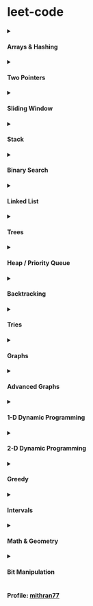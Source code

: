 # leet-code

<details>
<summary><h4>Arrays & Hashing</h4></summary>
<ul>
<li><b>🟩 <a href="https://leetcode.com/problems/contains-duplicate/" target="_blank">Contains Duplicate</a></b> <code>Add chars to HashSet while iterating. If already present, return True</code><br>
<a href="python/ArraysHashing/contains-duplicate.py">python</a> | 
<a href="golang/ArraysHashing/contains-duplicate.go">go</a>
</li>
<li><b>🟩 <a href="https://leetcode.com/problems/valid-anagram/" target="_blank">Valid Anagram</a></b> <code>If lengths of s and t are not same, return False. Use counter(HashMap) to track character frequencies by incrementing for characters in s and decrementing for those in t. if any counts are not zero, return False; otherwise, return True</code><br>
<a href="python/ArraysHashing/valid-anagram.py">python</a> |
<a href="golang/ArraysHashing/valid-anagram.go">go</a> 
</li>
<li><b>🟩 <a href="https://leetcode.com/problems/two-sum/" target="_blank">Two Sum</a></b> <code>Store difference between the target and each number (target - num) in a HashMap with the current index as value. If the required value is already in the HashMap, return a list of indices of the pair that is found</code><br>
<a href="python/ArraysHashing/two-sum.py">python</a> |
<a href="golang/ArraysHashing/two-sum.go">go</a> 
</li>
<li><b>🟧 <a href="https://leetcode.com/problems/group-anagrams/" target="_blank">Group Anagrams</a></b> <code>Use a HashMap with char_count[26] tuples as keys, appending words that match the count. Finally, return the HashMap's values.</code><br>
<a href="python/ArraysHashing/group-anagrams.py">python</a> |
<a href="golang/ArraysHashing/group-anagrams.go">go</a> 
</li>
<li><b>🟧 <a href="https://leetcode.com/problems/top-k-frequent-elements/" target="_blank">Top K Frequent Elements</a></b> <code>First create a num_count HashMap, from which create an ordered map of counts with corresponding numbers (List[List]). Iterate in reverse, appending numbers to the result, and return when enough values are collected.</code><br>
<a href="python/ArraysHashing/top-k-frequent-elements.py">python</a> |
<a href="golang/ArraysHashing/top-k-frequent-elements.go">go</a> 
</li>
<li><b>🟧 <a href="https://neetcode.io/problems/string-encode-and-decode" target="_blank">Encode and Decode Strings</a></b> <code>Use the format < len#word > for encoding. To decode, use two pointers and two while loops to read the length, then append the word slice to the result</code><br>
<a href="python/ArraysHashing/encode-and-decode-strings.py">python</a>
</li>
<li><b>🟧 <a href="https://leetcode.com/problems/product-of-array-except-self/" target="_blank">Product of Array Except Self</a></b> <code>Initialize prod = 1. Loop L-R. First update ans array, ans[i] *= prod. Then update prod, prod *= nums[i], to use in the next iteration. Repeat the process R-L.</code><br>
<a href="python/ArraysHashing/product-of-array-except-self.py">python</a>
</li>
<li><b>🟧 <a href="https://leetcode.com/problems/longest-consecutive-sequence/" target="_blank">Longest Consecutive Sequence</a></b> <code>Convert nums to a set. For each number, check if num-1 is present (indicating the start of a sequence). If yes, iteratively check until there are no more num+1 elements in the set. Then update the longest sequence length.</code><br>
<a href="python/ArraysHashing/longest-consecutive-sequence.py">python</a>
</li>
</ul>
</details>

<details>
<summary><h4>Two Pointers</h4></summary>
<ul>
<li><b>🟩 <a href="https://leetcode.com/problems/valid-palindrome/" target="_blank">Valid Palindrome</a></b> <code>Iterate with L & R pointers, skip invalid characters with ASCII range checks, compare in lowercase, finally return True if no mismatches found</code><br>
<a href="python/TwoPointer/valid-palindrome.py">python</a> | 
<a href="golang/TwoPointer/valid-palindrome.go">go</a>
</li>
<li><b>🟧 <a href="https://leetcode.com/problems/container-with-most-water/" target="_blank">Container With Most Water</a></b> <code>Iterate with L & R pointers, calculate the current area and update max_area if larger, then move pointer with the lower height</code><br>
<a href="python/TwoPointer/container-with-most-water.py">python</a>
</li>
<li><b>🟧 <a href="https://leetcode.com/problems/two-sum-ii-input-array-is-sorted/" target="_blank">Two Sum II</a></b> <code>Iterate with L & R pointers, adjust pointers based on cur_sum relative to target, and return indices if they match</code><br>
<a href="python/TwoPointer/two-sum-ii-input-array-is-sorted.py">python</a>
</li>
<li><b>🟥 <a href="https://leetcode.com/problems/3sum/" target="_blank">3Sum</a></b> <code>Sort the array and iterate through nums, skipping duplicates. For each nums[i], set target = -nums[i] and iterate using L & R pointers to find pairs that sum to the target. Add indices on a match, and skip duplicates for L followed by R pointers</code><br>
<a href="python/TwoPointer/3sum.py">python</a>
</li>
</ul>
</details>

<details>
<summary><h4>Sliding Window</h4></summary>
<ul>
<li><b>🟩 <a href="https://leetcode.com/problems/best-time-to-buy-and-sell-stock/" target="_blank">Best Time to Buy and Sell Stock</a></b> <code>Set buy to prices[0], iterate through prices calculating profit, and update if larger</code><br>
<a href="python/SlidingWindow/best-time-to-buy-and-sell-stock.py">python</a> | 
<a href="golang/SlidingWindow/best-time-to-buy-and-sell-stock.go">go</a>
</li>
<li><b>🟧 <a href="https://leetcode.com/problems/longest-substring-without-repeating-characters/" target="_blank">Longest Substring Without Repeating Characters</a></b> <code>Initialize L pointer to 0. Iterate over s, adding characters to a charSet. If duplicate is found, remove characters from left until duplicate is gone. Continuously update longest substring and return it at end</code><br>
<a href="python/SlidingWindow/longest-substring-without-repeating-characters.py">python</a>
</li>
<li><b>🟧 <a href="https://leetcode.com/problems/longest-repeating-character-replacement/" target="_blank">Longest Repeating Character Replacement</a></b> <code>Set L = 0 and iterate R through s, tracking the max frequency of any character by comparing against the current character count. Adjust L & char frequencies in window while the count of other characters exceeds k using maxf. Continuously update longest substring with repetitions and return it at end</code><br>
<a href="python/SlidingWindow/longest-repeating-character-replacement.py">python</a>
</li>
<li><b>🟥 <a href="https://leetcode.com/problems/minimum-window-substring/" target="_blank">Minimum Window Substring</a></b> <code>Use 2 HashMaps to track char counts in s and t, and initialize have to 0. Loop through s, updating window counts and incrementing have when (window[c] == count_t[c]). Loop while (have == len(count_t)), if current window is smaller than ans_len, update ans and ans_len. Slide l right, adjusting window[s[l]] & have if window count goes below count_t. Return ans</code><br>
<a href="python/SlidingWindow/minimum-window-substring.py">python</a>
</li>
<li><b>🟥 <a href="https://leetcode.com/problems/sliding-window-maximum/" target="_blank">Sliding Window Maximum</a></b> <code></code><br>
<a href="python/SlidingWindow/sliding-window-maximum.py">python</a>
</li>
</ul>
</details>

<details>
<summary><h4>Stack</h4></summary>
<ul>
<li><b>🟩 <a href="https://leetcode.com/problems/valid-parentheses/" target="_blank">Valid Parentheses</a></b> <code>Use a HashMap {')': '('}. Iterate through the string: append open brackets to stack. For closing brackets, return False if the stack is empty or there's a mismatch with stack.pop(). At the end, return whether the stack is empty</code><br>
<a href="python/Stack/valid-parentheses.py">python</a> | 
<a href="golang/Stack/valid-parentheses.go">go</a>
</li>
<li><b>🟧 <a href="https://leetcode.com/problems/min-stack/" target="_blank">Min Stack</a></b> <code>Use 2 stacks: one for values and one to keep track of the minimum value so far (min_stack). During each insert, push the current minimum onto min_stack.</code><br>
<a href="python/Stack/min-stack.py">python</a>
</li>
<li><b>🟧 <a href="https://leetcode.com/problems/evaluate-reverse-polish-notation/" target="_blank">Evaluate Reverse Polish Notation</a></b> <code>Use a stack to store operands. When an operator is encountered, pop the last two operands, perform the operation in the correct order, and push the result back onto the stack. At the end, return the last value in the stack</code><br>
<a href="python/Stack/evaluate-reverse-polish-notation.py">python</a>
</li>
<li><b>🟧 <a href="https://leetcode.com/problems/generate-parentheses/" target="_blank">Generate Parentheses</a></b> <code>Use stack to store braces while generating valid combinations. Define dfs to recursively explore paths, skipping invalid paths based on counts of open & close brackets. Append stack content to the results when both counts equal n. If (o_cnt < n), add opening bracket, call dfs, then backtrack. If (c_cnt < o_cnt), add closing bracket, call dfs, then backtrack again. Return ans finally</code><br>
<a href="python/Stack/generate-parentheses.py">python</a>
</li>
<li><b>🟧 <a href="https://leetcode.com/problems/daily-temperatures/" target="_blank">Daily Temperatures</a></b> <code>Initialize ans array with 0's. Iterate through temperatures, while using a monotonically decreasing stack to store element index. While (temperature[i] > temperature[stack[top]]), pop from stack and update ans[stack_index] with difference between indices.</code><br>
<a href="python/Stack/daily-temperatures.py">python</a>
</li>
<li><b>🟧 <a href="https://leetcode.com/problems/car-fleet/" target="_blank">Car Fleet</a></b> <code>Sort (position, speed) pairs by position in ascending order. Iterate through pairs in reverse. For each car, calculate time to reach target; if this time <= the time at top of the stack, it joins the same fleet. Otherwise, add it to the stack. Finally, return the stack’s length as number of fleets</code><br>
<a href="python/Stack/car-fleet.py">python</a>
</li>
<li><b>🟥 <a href="https://leetcode.com/problems/largest-rectangle-in-histogram/" target="_blank">Largest Rectangle In Histogram</a></b> <code></code><br>
<a href="">python</a>
</li>
</ul>
</details>

<details>
<summary><h4>Binary Search</h4></summary>
<blockquote>
Template : <a href="https://leetcode.com/discuss/study-guide/786126/Python-Powerful-Ultimate-Binary-Search-Template.-Solved-many-problems">leetcode</a> |
<a href="https://towardsdatascience.com/powerful-ultimate-binary-search-template-and-many-leetcode-problems-1f850ef95651">medium</a>
</blockquote>
<ul>
<li><b>🟩 <a href="https://leetcode.com/problems/binary-search/" target="_blank">Binary Search</a></b> <code>Use 3 pointers: l, r & mid. Compare the mid value with the target and either move the window left/right or return the index if found.</code><br>
<a href="python/BinarySearch/binary-search.py">python</a> | 
<a href="golang/BinarySearch/binary-search.go">go</a>
</li>
<li><b>🟩 <a href="https://leetcode.com/problems/first-bad-version/" target="_blank">First Bad Version</a></b> <code></code><br>
<a href="python/BinarySearch/first-bad-version.py">python</a>
</li>
<li><b>🟩 <a href="https://leetcode.com/problems/sqrtx/" target="_blank">Sqrt(x)</a></b> <code></code><br>
<a href="python/BinarySearch/first-bad-version.py">python</a>
</li>
<li><b>🟩 <a href="https://leetcode.com/problems/sqrtx/" target="_blank">Sqrt(x)</a></b> <code></code><br>
<a href="python/BinarySearch/first-bad-version.py">python</a>
</li>
<li><b>🟧 <a href="https://leetcode.com/problems/search-a-2d-matrix/" target="_blank">Search a 2D Matrix</a></b> <code>Use binary search to find row, where the target may lie based on row boundaries. If the target isn’t within any of the row ranges, return False. Otherwise, set the row to the last calculated midpoint and perform a binary search within that row for the target</code><br>
<a href="python/BinarySearch/search-a-2d-matrix.py">python</a>
</li>
<li><b>🟧 <a href="https://leetcode.com/problems/koko-eating-bananas/" target="_blank">Koko Eating Bananas</a></b> <code>Use binary search between 1 and max(piles) to find the minimum eating speed. If a solution meets the hours constraint ℎ, try smaller speeds to minimize further. Return the last speed that satisfies the condition</code><br>
<a href="python/BinarySearch/koko-eating-bananas.py">python</a>
</li>
<li><b>🟧 <a href="https://leetcode.com/problems/find-minimum-in-rotated-sorted-array/" target="_blank">Find Minimum in Rotated Sorted Array</a></b> <code>Initialize l and r to the start and end. Update ans, as min(ans, nums[mid]). If nums[mid] > nums[r], move window right; otherwise, move window left. Return min(nums[l], ans)</code><br>
<a href="python/BinarySearch/find-minimum-in-rotated-sorted-array.py">python</a>
</li>
<li><b>🟧 <a href="https://leetcode.com/problems/search-in-rotated-sorted-array/" target="_blank">Search in Rotated Sorted Array</a></b> <code>Use 3 pointers l, r, mid. mid will be apart of either left sorted or right sorted portions. If target is in range of sorted portion then search it, otherwise search other half</code><br>
<a href="python/BinarySearch/search-in-rotated-sorted-array.py">python</a>
</li>
<li><b>🟧 <a href="https://leetcode.com/problems/time-based-key-value-store/" target="_blank">Time Based Key Value Store</a></b> <code></code><br>
<a href="">python</a>
</li>
<li><b>🟥 <a href="https://leetcode.com/problems/median-of-two-sorted-arrays/" target="_blank">Median of Two Sorted Arrays</a></b> <code></code><br>
<a href="">python</a>
</li>
</ul>
</details>

<details>
<summary><h4>Linked List</h4></summary>
<ul>
<li><b>🟩 <a href="https://leetcode.com/problems/reverse-linked-list/" target="_blank">Reverse Linked List</a></b> <code>Initialize prev, cur = None, head. Iterate through the list, updating prev and cur. At the end, return prev as the new head</code><br>
<a href="python/LinkedList/reverse-linked-list/reverse-linked-list.py">python</a> | 
<a href="golang/LinkedList/reverse-linked-list.go">go</a>
</li>
<li><b>🟩 <a href="https://leetcode.com/problems/merge-two-sorted-lists/" target="_blank">Merge Two Sorted Lists</a></b> <code>Create an empty node cur with a pointer res. Iterate while both list1 and list2 are not None, adding the node with the lower value to cur. Then if either list is None, append the other list. Finally, return res.next</code><br>
<a href="python/LinkedList/merge-two-sorted-lists/merge-two-sorted-lists.py">python</a> | 
<a href="golang/LinkedList/merge-two-sorted-lists.go">go</a>
</li>
<li><b>🟩 <a href="https://leetcode.com/problems/linked-list-cycle/" target="_blank">Linked List Cycle</a></b> <code>Initialize f & s pointers to head. Iterate while f and f.next exist, moving f by 2 and s by 1. If they are equal, return True; otherwise, return False</code><br>
<a href="python/LinkedList/linked-list-cycle.py">python</a> | 
<a href="golang/LinkedList/linked-list-cycle.go">go</a>
</li>
<li><b>🟩 <a href="https://leetcode.com/problems/middle-of-the-linked-list/" target="_blank">Middle of the Linked List</a></b> <code>Use s & f pointing to head. Use loop condition, f and f.next. Run them like tortoise & hare. Return s</code><br>
<a href="python/LinkedList/middle-of-the-linked-list.py">python</a>
</li>
<li><b>🟩 <a href="https://leetcode.com/problems/palindrome-linked-list/" target="_blank">Palindrome Linked List</a></b> <code>Go to left center. Reverse 2nd half. Compare both from beginning (No need to compare remaining element as it will be middle)</code><br>
<a href="python/LinkedList/palindrome-linked-list.py">python</a>
</li>
<li><b>🟧 <a href="https://leetcode.com/problems/reorder-list/" target="_blank">Reorder List</a></b> <code>Move the s pointer to the center of the list while ensuring f.next exists. Set s.next as the start of the second half, then set s.next to None to end the first half. Reverse the second list, then use 2 temp variables to merge both halves.</code><br>
<a href="python/LinkedList/reorder-list.py">python</a>
</li>
<li><b>🟧 <a href="https://leetcode.com/problems/remove-nth-node-from-end-of-list/" target="_blank">Remove Nth Node From End of List</a></b> <code>Create a dummy node pointing to head and assign it to l. Assign r to head and move r forward n times. Then, move both pointers until r reaches the end. Set l.next.next to l.next and return dummy.next</code><br>
<a href="python/LinkedList/remove-nth-node-from-end-of-list.py">python</a>
</li>
<li><b>🟧 <a href="https://leetcode.com/problems/copy-list-with-random-pointer/" target="_blank">Copy List with Random Pointer</a></b> <code>First, create a map to store the deep copies of each node. Traverse the original linked list, creating deep copies of all nodes. Then, traverse it again to set the next and random pointers for the copied nodes using the map. Finally, return the deep copy of the head node from the map</code><br>
<a href="python/LinkedList/copy-list-with-random-pointer.py">python</a>
</li>
<li><b>🟧 <a href="https://leetcode.com/problems/add-two-numbers/" target="_blank">Add Two Numbers</a></b> <code>Traverse both input lists using a dummy node and maintain a carry. For each node, sum values and carry, add the remainder to the result list. Continue until both lists are exhausted, handling any leftover carry by adding an extra node. Return dummy.next as the final result</code><br>
<a href="python/LinkedList/add-two-numbers.py">python</a>
</li>
<li><b>🟧 <a href="https://leetcode.com/problems/lru-cache/" target="_blank">LRU Cache</a></b> <code>Utilize a HashMap for quick value access and a doubly linked list (DLL) to track the order of usage. The DLL has two dummy nodes marking the LRU (left) and MRU (right). For put operations, the DLL functions like a queue, while get operations involve moving nodes to the MRU side, introducing extra complexity</code><br>
<a href="python/LinkedList/lru-cache.py">python</a>
</li>
<li><b>🟥 <a href="https://leetcode.com/problems/merge-k-sorted-lists/" target="_blank">Merge k Sorted Lists</a></b> <code>Create mergeLists() to merge two lists. While len(lists) > 1, run an inner loop to merge two lists at a time, append the result to mergedLists, and assign mergedLists to lists. Finally, return lists[0]</code><br>
<a href="python/LinkedList/merge-k-sorted-lists.py">python</a>
</li>
<li><b>🟥 <a href="https://leetcode.com/problems/reverse-nodes-in-k-group/" target="_blank">Reverse Nodes in k-Group</a></b> <code>Use slow (s) and fast (f) pointers to traverse the list with an index counter i. When i is a multiple of k, disconnect f and move it forward. Reverse the sublist from s to f and connect it to the previous tail. Update prev_tail and start the next group from s. After traversal, connect any remaining nodes and return the modified list starting from dummy.next</code><br>
<a href="python/LinkedList/reverse-nodes-in-k-group.py">python</a>
</li>
</ul>
</details>

<details>
<summary><h4>Trees</h4></summary>
<ul>
<li><b>🟩 <a href="https://leetcode.com/problems/invert-binary-tree/" target="_blank">Invert Binary Tree</a></b> <code>Traverse via dfs(). If node exists, replace left and right. Call dfs(left), then dfs(right)</code><br>
<a href="python/Trees/invert-binary-tree.py">python</a>
</li>
<li><b>🟩 <a href="https://leetcode.com/problems/maximum-depth-of-binary-tree/" target="_blank">Maximum Depth of Binary Tree</a></b> <code>Use recursive DFS with a leaf case returning 0. At each step, return 1 + the max height of the left and right subtrees</code><br>
<a href="python/Trees/maximum-depth-of-binary-tree.py">python</a>
</li>
<li><b>🟩 <a href="https://leetcode.com/problems/diameter-of-binary-tree/" target="_blank">Diameter of Binary Tree</a></b> <code></code><br>
<a href="python/Trees/diameter-of-binary-tree.py">python</a>
</li>
<li><b>🟩 <a href="https://leetcode.com/problems/diameter-of-binary-tree/" target="_blank">Balanced Binary Tree</a></b> <code></code><br>
<a href="python/Trees/balanced-binary-tree.py">python</a>
</li>
<li><b>🟩 <a href="https://leetcode.com/problems/same-tree/" target="_blank">Same Tree</a></b> <code>For base cases, return True if both nodes are None. If either is None or values don’t match, return False. In the recursive case, return fn(left) and fn(right)</code><br>
<a href="python/Trees/same-tree.py">python</a>
</li>
<li><b>🟩 <a href="https://leetcode.com/problems/subtree-of-another-tree/" target="_blank">Subtree of Another Tree</a></b> <code>Create a separate fn isSameTree() and perform BFS on the root. At each node, if isSameTree(node, subTree) return True. Finally if no same trees were found, return False</code><br>
<a href="python/Trees/subtree-of-another-tree.py">python</a>
</li>
<li><b>🟧 <a href="https://leetcode.com/problems/lowest-common-ancestor-of-a-binary-search-tree/" target="_blank">Lowest Common Ancestor of a Binary Search Tree</a></b> <code>While True: if root.val > p and q, move left. If root.val < p and q, move right. Otherwise, if root lies between p and q or equals p or q, return root</code><br>
<a href="python/Trees/lowest-common-ancestor.py">python</a>
</li>
<li><b>🟧 <a href="https://leetcode.com/problems/binary-tree-level-order-traversal/" target="_blank">Binary Tree Level Order Traversal</a></b> <code>Add root to a Q. While the Q is not empty, initialize a level array. Run an inner loop for len(Q), adding node.val to level and left & right children back to the Q. If level is not empty, add it to res. Finally, return res</code><br>
<a href="python/Trees/binary-tree-level-order-traversal.py">python</a>
</li>
<li><b>🟧 <a href="https://leetcode.com/problems/binary-tree-level-order-traversal/" target="_blank">Binary Tree Right Side View</a></b> <code></code><br>
<a href="python/Trees/binary-tree-right-side-view.py">python</a>
</li>
<li><b>🟧 <a href="https://leetcode.com/problems/count-good-nodes-in-binary-tree/" target="_blank">Count Good Nodes in Binary Tree</a></b> <code></code><br>
<a href="python/Trees/count-good-nodes-in-binary-tree.py">python</a>
</li>
<li><b>🟧 <a href="https://leetcode.com/problems/validate-binary-search-tree/" target="_blank">Validate Binary Search Tree</a></b> <code>Define valid() with node, left, and right values. If node is None, return True. If node.val is not between left and right, return False. Recursively return valid(node.left, left, node.val) and valid(node.right, node.val, right)</code><br>
<a href="python/Trees/validate-binary-search-tree.py">python</a>
</li>
<li><b>🟧 <a href="https://leetcode.com/problems/kth-smallest-element-in-a-bst/" target="_blank">Kth Smallest Element in a BST</a></b> <code>Use a single pointer and a stack. Iterate while stack or pointer are not empty. Push cur.left to the stack, until cur.left is None. Pop from the stack, decrement k, and check if k == 0 to return the node's value. Otherwise, set cur to cur.right and continue</code><br>
<a href="python/Trees/kth-smallest-element-in-a-bst.py">python</a>
</li>
<li><b>🟧 <a href="https://leetcode.com/problems/construct-binary-tree-from-preorder-and-inorder-traversal/" target="_blank">Construct Binary Tree from Preorder and Inorder Traversal</a></b> <code>If either traversal is empty, return None. The 1st element in preorder is the root. Use inorder to find the root's index (mid). In inorder, elements left of mid are the left subtree, and elements right of mid are the right subtree. Recursively build subtrees.</code><br>
<a href="python/Trees/construct-binary-tree-from-preorder-and-inorder-traversal.py">python</a>
</li>
<li><b>🟥 <a href="https://leetcode.com/problems/binary-tree-maximum-path-sum/" target="_blank">Binary Tree Maximum Path Sum</a></b> <code></code><br>
<a href="">python</a>
</li>
<li><b>🟥 <a href="https://leetcode.com/problems/serialize-and-deserialize-binary-tree/" target="_blank">Serialize And Deserialize Binary Tree</a></b> <code>Use the same traversal for encoding and decoding. For encoding, if a node is None, add 'N' to res; otherwise, add str(node.val). For decoding, split the string by ','; if 'N', return None, otherwise return TreeNode(val) while incrementing self.i. Finally, return the root.</code><br>
<a href="python/Trees/serialize-and-deserialize-binary-tree.py">python</a>
</li>
</ul>
</details>

<details>
<summary><h4>Heap / Priority Queue</h4></summary>
</details>

<details>
<summary><h4>Backtracking</h4></summary>
<ul>
<li><b>🟧 <a href="https://leetcode.com/problems/combination-sum/" target="_blank">Combination Sum</a></b> <code>Define dfs(i, cur, total). Base cases: if target == total, append cur.copy() to res and return. If idx >= len(nums) or total > target, return. Append nums[i] to cur, add to total, then call dfs(). After, pop() from cur, subtract nums[i] from total, increment i, and call dfs() again. Finally, return res</code><br>
<a href="python/Backtracking/combination-sum/combination-sum.py">python</a>
</li>
<li><b>🟧 <a href="https://leetcode.com/problems/word-search/" target="_blank">Word Search</a></b> <code>Define dfs(r, c, i). If i == len(word), return True. If r or c are out of bounds, characters don't match, or the cell is already in the path, return False. If the current cell matches word[i], add it to the path, and recursively check neighboring cells recording result. backtrack by removing the cell from the path and return result</code><br>
<a href="python/Backtracking/word-search.py">python</a>
</li>
</ul>
</details>

<details>
<summary><h4>Tries</h4></summary>
</details>

<details>
<summary><h4>Graphs</h4></summary>
<ul>
<li><b>🟧 <a href="https://leetcode.com/problems/number-of-islands/" target="_blank">Number of Islands</a></b> <code>Define dfs(r, c) with BC: return if r or c are out of bounds, if grid[r][c] is not "1", or if (r, c) is in the visited set. If conditions are met, add (r, c) to visited and perform dfs on its four neighbors. Use a nested loop for r and c, and if grid[r][c] is "1" and not in visited, increment the islands and call dfs(r, c)</code><br>
<a href="python/Graphs/number-of-islands.py">python</a>
</li>
<li><b>🟧 <a href="https://leetcode.com/problems/clone-graph/" target="_blank">Clone Graph</a></b> <code>Create a HashMap to track visited nodes. Define dfs(node) with a BC: if node is already visited, return its corresponding value from the HashMap. Otherwise, create a copy with node.val & map it in the HashMap. Then iterate through node's neighbors, appending the result of dfs(neighbor) to copy's neighbors. Finally, return the copy</code><br>
<a href="python/Graphs/clone-graph.py">python</a>
</li>
<li><b>🟧 <a href="https://leetcode.com/problems/pacific-atlantic-water-flow/" target="_blank">Pacific Atlantic Water Flow</a></b> <code>Define dfs(r, c, pre_height) with BC: return if current cell (r, c) is out of bounds, has (height < pre_height), or already in visited. Use 2 HashSets to track cells reachable from the pac and atl oceans. Loop through cols to add nodes reachable from the first and last row to the Pacific and Atlantic sets. Similarly, loop through rows to add nodes reachable from the first and last column. Finally, loop through the grid(r & c) and add cells that reach both oceans to the result, and return it.</code><br>
<a href="python/Graphs/pacific-atlantic-water-flow.py">python</a>
</li>
<li><b>🟧 <a href="https://leetcode.com/problems/course-schedule/" target="_blank">Course Schedule</a></b> <code>Create adjacency list for directed graph. Define dfs(c) with BCs: if course already visited, return False; if course has no dependencies, return True. For each course, Add it to visited, check its dependencies with dfs(). If any dfs() call fails, return False. After processing, remove course from visited, empty adj[c] and return True. If dfs() fails for any course, return False; otherwise, return True.</code><br>
<a href="python/Graphs/course-schedule.py">python</a>
</li>
<li><b>🟧 <a href="https://leetcode.com/problems/graph-valid-tree/" target="_blank">Graph Valid Tree</a></b> <code>Create an adjacency list for each node using a HashMap (undirected graph). Use a set to track visited nodes. Define dfs(i, prev) with BC: if node already visited, return False. For each node, iterate through its neighbors, skipping previous node. If any check fails, return False, otherwise finally True. Return dfs(0, -1) and (len(visited) == n)</code><br>
<a href="python/Graphs/graph-valid-tree.py">python</a>
</li>
<li><b>🟧 <a href="https://leetcode.com/problems/number-of-connected-components-in-an-undirected-graph/" target="_blank">Number of Connected Components In An Undirected Graph</a></b> <code>Use Union-Find with parent and rank arrays. Define findRootParent(v) to get the absolute root parent of a node. Define union(v1, v2) to merge two nodes by their root parents. If they share the same parent, return 0; otherwise, merge them and return 1. Initialize res to the number of nodes, and for each edge, decrement res by the result of union(e1, e2)</code><br>
<a href="python/Graphs/number-of-connected-components-in-an-undirected-graph.py">python</a>
</li>
<li><b>🟥 <a href="https://leetcode.com/problems/minimize-malware-spread/" target="_blank">Minimize Malware Spread</a></b> <code>https://github.com/doocs/leetcode/blob/main/solution/0900-0999/0924.Minimize%20Malware%20Spread/README_EN.md</code><br>
<a href="python/Graphs/minimize-malware-spread.py">python</a>
</li>
</ul>
</details>

<details>
<summary><h4>Advanced Graphs</h4></summary>
</details>

<details>
<summary><h4>1-D Dynamic Programming</h4></summary>
<ul>
<li><b>🟩 <a href="https://leetcode.com/problems/climbing-stairs/" target="_blank">Climbing Stairs</a></b> <code>Use bottom-up DP. Initialize f and s to 1. Iterate (n - 1) times, updating f as- sum of f + s and setting s to old value of f. Finally return f</code><br>
<a href="python/DynamicProgramming1D/climbing-stairs.py">python</a>
</li>
<li><b>🟧 <a href="https://leetcode.com/problems/house-robber/" target="_blank">House Robber</a></b> <code>Use 2 pointers f and s initialized to 0. Loop through nums, calculate take as (n + s) and not_take as f. Update s to current f and f to the max(take, not_take). Finally, return f</code><br>
<a href="python/DynamicProgramming1D/house-robber/house-robber.py">python</a>
</li>
<li><b>🟧 <a href="https://leetcode.com/problems/house-robber-ii/" target="_blank">House Robber II</a></b> <code>Define function rob1(). If nums size is 1, return nums[0]. Otherwise, return maximum of rob1(nums[1:]) and rob1(nums[:len(nums)-1])</code><br>
<a href="python/DynamicProgramming1D/house-robber-ii.py">python</a>
</li>
<li><b>🟧 <a href="https://leetcode.com/problems/longest-palindromic-substring/" target="_blank">Longest Palindromic Substring</a></b> <code>Initialize res as "" and res_len as 0. Loop through the string, checking for odd-length (l, r = i, i) and even-length (l, r = i, i+1) palindromes. Update res and res_len whenever a longer palindrome is found. Finally, return res</code><br>
<a href="python/DynamicProgramming1D/longest-palindromic-substring.py">python</a>
</li>
<li><b>🟧 <a href="https://leetcode.com/problems/palindromic-substrings/" target="_blank">Palindromic Substrings</a></b> <code>Initialize count to 0. Loop through the string, checking for odd-length (l, r = i, i) and even-length (l, r = i, i+1) palindromes using expand-from-center algorithm. Increment count for each palindrome found, and return total count at the end</code><br>
<a href="python/DynamicProgramming1D/palindromic-substrings.py">python</a>
</li>
<li><b>🟧 <a href="https://leetcode.com/problems/decode-ways/" target="_blank">Decode Ways</a></b> <code>BCs: If s is '' or starts with '0', return 0. If s length is 1, return 1. Initialize upto_prev and upto_cur to 1. Loop from 1 to len(s). Convert s[i] and (s[i-1] + s[i]) to 0-based integers. If cur > 0, add upto_cur to val. If prev forms a number between 10 and 26, add upto_prev to val. Update upto_prev to upto_cur and upto_cur to val. Finally, return upto_cur</code><br>
<a href="python/DynamicProgramming1D/decode-ways.py">python</a>
</li>
<li><b>🟧 <a href="https://leetcode.com/problems/coin-change/" target="_blank">Coin Change</a></b> <code>Use tabulation to create a DP array of size amount + 1, initialized to amount + 1. For each amount from 1 to amount, loop through each coin and update dp[a] to the minimum of dp[a] and 1 + dp[a - c]. Return dp[amount] if it's updated, otherwise return -1.</code><br>
<a href="python/DynamicProgramming1D/coin-change.py">python</a>
</li>
<li><b>🟧 <a href="https://leetcode.com/problems/maximum-product-subarray/" target="_blank">Maximum Product Subarray</a></b> <code>Initialize cur_max and cur_min to 1 & res to nums[0]. Loop through nums, updating cur_max as the maximum and cur_min as the minimum of (n * cur_max, n * cur_min, n) for each n. Update res as the maximum of res and cur_max. Return res</code><br>
<a href="python/DynamicProgramming1D/maximum-product-subarray.py">python</a>
</li>
<li><b>🟧 <a href="https://leetcode.com/problems/word-break/" target="_blank">Word Break</a></b> <code>Initialize DP array with False and set the last element to True. Loop through the string in reverse, checking each substring against the list of words. If a match is found, update the DP array at the current index to dp[i + len(w)] and break the inner loop. Finally, return the value of dp[0]</code><br>
<a href="python/DynamicProgramming1D/word-break.py">python</a>
</li>
<li><b>🟧 <a href="https://leetcode.com/problems/longest-increasing-subsequence/" target="_blank">Longest Increasing Subsequence</a></b> <code>Declare a dp array initialized to 1 for each element in nums. Loop through nums in reverse, for each element, loop again from i + 1 to len(nums). If nums[i] < nums[j], update dp[i] to max(dp[i], 1 + dp[j]). Finally, return the maximum value in dp</code><br>
<a href="python/DynamicProgramming1D/longest-increasing-subsequence.py">python</a>
</li>
</ul>
</details>

<details>
<summary><h4>2-D Dynamic Programming</h4></summary>
</details>

<details>
<summary><h4>Greedy</h4></summary>
</details>

<details>
<summary><h4>Intervals</h4></summary>
<ul>
<li><b>🟩 <a href="https://leetcode.com/problems/meeting-rooms/" target="_blank">Meeting Rooms</a></b> <code></code><br>
<a href="python/Intervals/meeting-rooms.py">python</a>
</li>
<li><b>🟧 <a href="https://leetcode.com/problems/meeting-rooms-ii/" target="_blank">Meeting Rooms II</a></b> <code></code><br>
<a href="python/Intervals/meeting-rooms-ii.py">python</a>
</li>
<li><b>🟧 <a href="https://leetcode.com/problems/insert-interval/" target="_blank">Insert Interval</a></b> <code></code><br>
<a href="python/Intervals/insert-interval.py">python</a>
</li>
<li><b>🟧 <a href="https://leetcode.com/problems/merge-intervals/" target="_blank">Merge Intervals</a></b> <code></code><br>
<a href="python/Intervals/merge-intervals.py">python</a>
</li>
<li><b>🟧 <a href="https://leetcode.com/problems/non-overlapping-intervals/" target="_blank">Non Overlapping Intervals</a></b> <code></code><br>
<a href="python/Intervals/non-overlapping-intervals.py">python</a>
</li>
<li><b>🟥 <a href="https://leetcode.com/problems/minimum-interval-to-include-each-query/" target="_blank">Minimum Interval to Include Each Query</a></b> <code></code><br>
<a href="">python</a>
</li>
<li><b>🟥 <a href="https://leetcode.com/problems/number-of-flowers-in-full-bloom/" target="_blank">Number of Flowers in Full Bloom</a></b> <code>Create arrays with (people, idx), start and end times. Heapify the start and end arrays. Loop through a sorted array of people, increment the count while start_time <= p, and decrement it when end_time < p. Assign count to res[i], then return the final res</code><br>
<a href="python/Intervals/number-of-flowers-in-full-bloom.py">python</a>
</li>
</ul>
</details>

<details>
<summary><h4>Math & Geometry</h4></summary>
</details>

<details>
<summary><h4>Bit Manipulation</h4></summary>
</details>


<h4>Profile: <a href="https://leetcode.com/u/mithran77/">mithran77</a></h4>